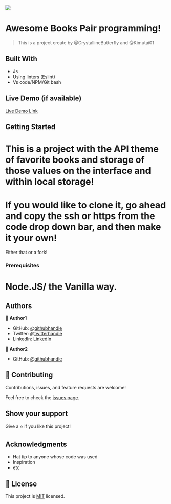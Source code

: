 ![](https://img.shields.io/badge/Microverse-blueviolet)


# Awesome Books Pair programming!

> This is a project create by @CrystallineButterfly and @Kimutai01


## Built With


- Js
- Using linters (Eslint)
- Vs code/NPM/Git bash

## Live Demo (if available)

[Live Demo Link](https://livedemo.com)


## Getting Started

# This is a project with the API theme of favorite books and storage of those values on the interface and within local storage!

# If you would like to clone it, go ahead and copy the ssh or https from the code drop down bar, and then make it your own!
Either that or a fork!

### Prerequisites

# Node.JS/ the Vanilla way. 


## Authors

👤 **Author1**

- GitHub: [@githubhandle](https://github.com/CrystallineButterfly)
- Twitter: [@twitterhandle](https://twitter.com/CrystAlline_k42)
- LinkedIn: [LinkedIn](https://linkedin.com/in/Kell_Mcwatt)

👤 **Author2**

- GitHub: [@githubhandle](https://github.com/Kimutai01)

## 🤝 Contributing

Contributions, issues, and feature requests are welcome!

Feel free to check the [issues page](../../issues/).

## Show your support

Give a ⭐️ if you like this project!

## Acknowledgments

- Hat tip to anyone whose code was used
- Inspiration
- etc

## 📝 License

This project is [MIT](./MIT.md) licensed.
